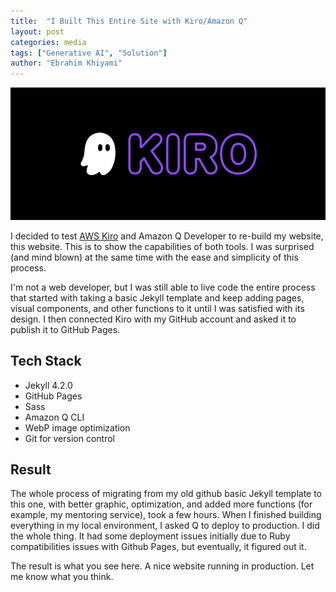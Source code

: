 ```yaml
---
title:  "I Built This Entire Site with Kiro/Amazon Q"
layout: post
categories: media
tags: ["Generative AI", "Solution"]
author: "Ebrahim Khiyami"
---
```


![AWS Kiro](/assets/kiro.webp)


I decided to test [AWS Kiro](https://kiro.dev/) and Amazon Q Developer to re-build my website, this website. This is to show the capabilities of both tools. I was surprised (and mind blown) at the same time with the ease and simplicity of this process.

I'm not a web developer, but I was still able to live code the entire process that started with taking a basic Jekyll template and keep adding pages, visual components, and other functions to it until I was satisfied with its design. I then connected Kiro with my GitHub account and asked it to publish it to GitHub Pages. 

## Tech Stack
- Jekyll 4.2.0
- GitHub Pages
- Sass
- Amazon Q CLI
- WebP image optimization
- Git for version control

## Result 
The whole process of migrating from my old github basic  Jekyll template to this one, with better graphic, optimization, and added more functions (for example, my mentoring service), took a few hours. When I finished building everything in my local environment, I asked Q to deploy to production. I did the whole thing. It had some deployment issues initially due to Ruby compatibilities issues with Github Pages, but eventually, it figured out it. 

The result is what you see here. A nice website running in production. Let me know what you think.


